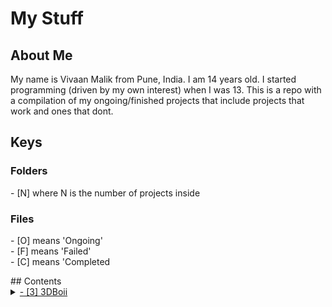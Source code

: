 # My Stuff
## About Me
My name is Vivaan Malik from Pune, India. I am 14 years old. I started programming (driven by my own interest) when I was 13. This is a repo with a compilation of my ongoing/finished projects that include projects that work and ones that dont.
## Keys
<p>
<h3>Folders</h3>
- [N] where N is the number of projects inside <br>
<h3>Files</h3>
- [O] means 'Ongoing' <br>
- [F] means 'Failed' <br>
- [C] means 'Completed <br>
</p>
## Contents
<details>
<summary>
<a href='https://github.com/VivaanMalik/MyStuff/tree/master/3DBoii'>- [3] 3DBoii</a>
</summary>
<a href='https://github.com/VivaanMalik/MyStuff/tree/master/3DBoii/CITY'>    - [O] CITY</a><br>
<a href='https://github.com/VivaanMalik/MyStuff/tree/master/3DBoii/Island(failed)'>    - [F] Island</a><br>
<a href='https://github.com/VivaanMalik/MyStuff/tree/master/3DBoii/Terrain'>    - [C] Terrain</a><br>
</details>